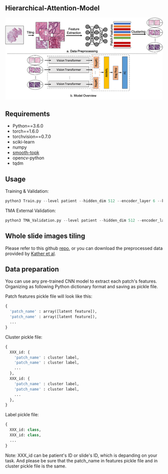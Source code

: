## Hierarchical-Attention-Model
![](https://github.com/KunChi232/Hierarchical-Attention-Model-on-Histopathology/blob/master/imgs/overview.png?raw=true "Title")

## Requirements
* Python==3.6.0
* torch==1.6.0
* torchvision==0.7.0
* sciki-learn
* numpy
* [smooth-topk](https://github.com/oval-group/smooth-topk)
* opencv-python
* tqdm

## Usage

Training & Validation:
``` python
python3 Train.py --level patient --hidden_dim 512 --encoder_layer 6 --k_sample 3 --tau 0.5 --save_path 'path/to/save/' --label 'path/to/label pickle file' --use_kather_data True --epoch 60 --lr 3e-4 --evaluate_mode kfold --kfold 5
```
TMA External Validation:
``` python
python3 TMA_Validation.py --level patient --hidden_dim 512 --encoder_layer 6 --k_sample 3 -- tau 0.5 --save_path 'path/to/saved/weights' --label 'path/to/label pickle file' --evaluate_mode kfold --kfold 5
```

## Whole slide images tiling
Please refer to this github [repo](https://github.com/mahmoodlab/CLAM), or you can download the preprocessed data provided by [Kather et al](https://www.nature.com/articles/s41591-019-0462-y).

## Data preparation

You can use any pre-trained CNN model to extract each patch's features. Organizing as following Python dictionary format and saving as pickle file.

Patch features pickle file will look like this:
``` python
{
  'patch_name' : array([latent feature]),
  'patch_name' : array([latent feature]),
  ...
}
```

Cluster pickle file:
``` python
{
  XXX_id: {
    'patch_name' : cluster label,
    'patch_name' : cluster label,
    ...
  },
  XXX_id: {
    'patch_name' : cluster label,
    'patch_name' : cluster label,
    ...
  },
}

```
Label pickle file:
``` python
{
  XXX_id: class,
  XXX_id: class,
  ...
}
```

Note: XXX_id can be patient's ID or slide's ID, which is depanding on your task. And please be sure that the patch_name in features pickle file and in cluster pickle file is the same.



